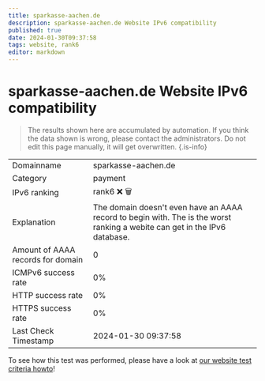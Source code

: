 ```yaml
---
title: sparkasse-aachen.de
description: sparkasse-aachen.de Website IPv6 compatibility
published: true
date: 2024-01-30T09:37:58
tags: website, rank6
editor: markdown
---
```


# sparkasse-aachen.de Website IPv6 compatibility

> The results shown here are accumulated by automation. If you think the data shown is wrong, please contact the administrators. 
> Do not edit this page manually, it will get overwritten.
{.is-info}


|   |   |
| - | - |
| Domainname | sparkasse-aachen.de
| Category | payment |
| IPv6 ranking | rank6 :x: :wastebasket: |
| Explanation | The domain doesn't even have an AAAA record to begin with. The is the worst ranking a webite can get in the IPv6 database. |
| Amount of AAAA records for domain | 0 |
| ICMPv6 success rate | 0%|
| HTTP success rate | 0% |
| HTTPS success rate | 0% |
| Last Check Timestamp | 2024-01-30 09:37:58 |

To see how this test was performed, please have a look at [our website test criteria howto](/howto/testcriteria/website)!

